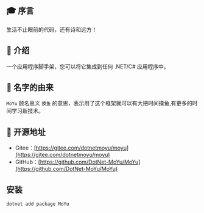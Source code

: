 ## 🎓 序言

生活不止眼前的代码，还有诗和远方！

## 🍭 介绍

一个应用程序脚手架，您可以将它集成到任何 .NET/C# 应用程序中。

## 🎈 名字的由来

`MoYu` 顾名思义 `摸鱼` 的意思，表示用了这个框架就可以有大把时间摸鱼,有更多的时间学习新技术。

## 🎉 开源地址

- Gitee：[https://gitee.com/dotnetmoyu/moyu](https://gitee.com/dotnetmoyu/moyu)
- GitHub：[https://github.com/DotNet-MoYu/MoYu](https://github.com/DotNet-MoYu/MoYu)

## 安装

```powershell
dotnet add package MoYu
```
